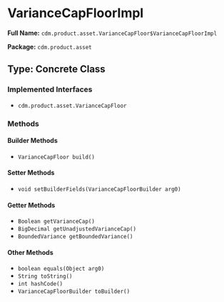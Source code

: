 # VarianceCapFloorImpl

**Full Name:** `cdm.product.asset.VarianceCapFloor$VarianceCapFloorImpl`

**Package:** `cdm.product.asset`

## Type: Concrete Class

### Implemented Interfaces

- `cdm.product.asset.VarianceCapFloor`

### Methods

#### Builder Methods

- `VarianceCapFloor build()`

#### Setter Methods

- `void setBuilderFields(VarianceCapFloorBuilder arg0)`

#### Getter Methods

- `Boolean getVarianceCap()`
- `BigDecimal getUnadjustedVarianceCap()`
- `BoundedVariance getBoundedVariance()`

#### Other Methods

- `boolean equals(Object arg0)`
- `String toString()`
- `int hashCode()`
- `VarianceCapFloorBuilder toBuilder()`

